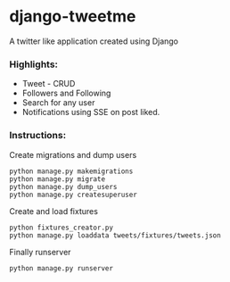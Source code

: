 # django-tweetme
A twitter like application created using Django 

### Highlights:

* Tweet - CRUD
* Followers and Following
* Search for any user
* Notifications using SSE on post liked.


### Instructions:

Create migrations and dump users

```
python manage.py makemigrations
python manage.py migrate
python manage.py dump_users
python manage.py createsuperuser
```

Create and load fixtures

```
python fixtures_creator.py
python manage.py loaddata tweets/fixtures/tweets.json
```

Finally runserver

```
python manage.py runserver
```
